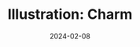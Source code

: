 ---
layout: post
title: "Illustration: Charm"
categories: [art]
date: 2024-02-08
tags:
  - school
  - color
  - digital
  - illustration
  - portrait
  - procreate
---